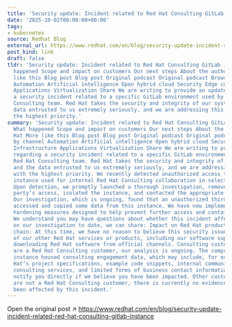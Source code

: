 ```yaml
---
title: 'Security update: Incident related to Red Hat Consulting GitLab instance'
date: '2025-10-02T00:00:00+00:00'
tags:
- kubernetes
source: Redhat Blog
external_url: https://www.redhat.com/en/blog/security-update-incident-related-red-hat-consulting-gitlab-instance
post_kind: link
draft: false
tldr: 'Security update: Incident related to Red Hat Consulting GitLab instance What
  happened Scope and impact on customers Our next steps About the author Red Hat More
  like this Blog post Blog post Original podcast Original podcast Browse by channel
  Automation Artificial intelligence Open hybrid cloud Security Edge computing Infrastructure
  Applications Virtualization Share We are writing to provide an update regarding
  a security incident related to a specific GitLab environment used by our Red Hat
  Consulting team. Red Hat takes the security and integrity of our systems and the
  data entrusted to us extremely seriously, and we are addressing this issue with
  the highest priority.'
summary: 'Security update: Incident related to Red Hat Consulting GitLab instance
  What happened Scope and impact on customers Our next steps About the author Red
  Hat More like this Blog post Blog post Original podcast Original podcast Browse
  by channel Automation Artificial intelligence Open hybrid cloud Security Edge computing
  Infrastructure Applications Virtualization Share We are writing to provide an update
  regarding a security incident related to a specific GitLab environment used by our
  Red Hat Consulting team. Red Hat takes the security and integrity of our systems
  and the data entrusted to us extremely seriously, and we are addressing this issue
  with the highest priority. We recently detected unauthorized access to a GitLab
  instance used for internal Red Hat Consulting collaboration in select engagements.
  Upon detection, we promptly launched a thorough investigation, removed the unauthorized
  party’s access, isolated the instance, and contacted the appropriate authorities.
  Our investigation, which is ongoing, found that an unauthorized third party had
  accessed and copied some data from this instance. We have now implemented additional
  hardening measures designed to help prevent further access and contain the issue.
  We understand you may have questions about whether this incident affects you. Based
  on our investigation to date, we can share: Impact on Red Hat products and supply
  chain: At this time, we have no reason to believe this security issue impacts any
  of our other Red Hat services or products, including our software supply chain or
  downloading Red Hat software from official channels. Consulting customers: If you
  are a Red Hat Consulting customer, our analysis is ongoing. The compromised GitLab
  instance housed consulting engagement data, which may include, for example, Red
  Hat’s project specifications, example code snippets, internal communications about
  consulting services, and limited forms of business contact information. We will
  notify you directly if we believe you have been impacted. Other customers: If you
  are not a Red Hat Consulting customer, there is currently no evidence that you have
  been affected by this incident.'
---
```

Open the original post ↗ https://www.redhat.com/en/blog/security-update-incident-related-red-hat-consulting-gitlab-instance
